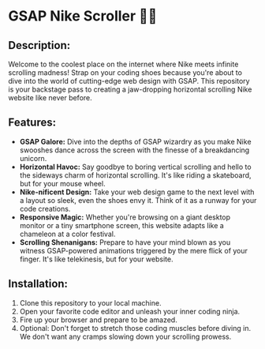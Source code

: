 # GSAP Nike Scroller 🚀👟

## Description:
Welcome to the coolest place on the internet where Nike meets infinite scrolling madness! Strap on your coding shoes because you're about to dive into the world of cutting-edge web design with GSAP. This repository is your backstage pass to creating a jaw-dropping horizontal scrolling Nike website like never before.

## Features:
- **GSAP Galore:** Dive into the depths of GSAP wizardry as you make Nike swooshes dance across the screen with the finesse of a breakdancing unicorn.
- **Horizontal Havoc:** Say goodbye to boring vertical scrolling and hello to the sideways charm of horizontal scrolling. It's like riding a skateboard, but for your mouse wheel.
- **Nike-nificent Design:** Take your web design game to the next level with a layout so sleek, even the shoes envy it. Think of it as a runway for your code creations.
- **Responsive Magic:** Whether you're browsing on a giant desktop monitor or a tiny smartphone screen, this website adapts like a chameleon at a color festival.
- **Scrolling Shenanigans:** Prepare to have your mind blown as you witness GSAP-powered animations triggered by the mere flick of your finger. It's like telekinesis, but for your website.

## Installation:
1. Clone this repository to your local machine.
2. Open your favorite code editor and unleash your inner coding ninja.
3. Fire up your browser and prepare to be amazed.
4. Optional: Don't forget to stretch those coding muscles before diving in. We don't want any cramps slowing down your scrolling prowess.

